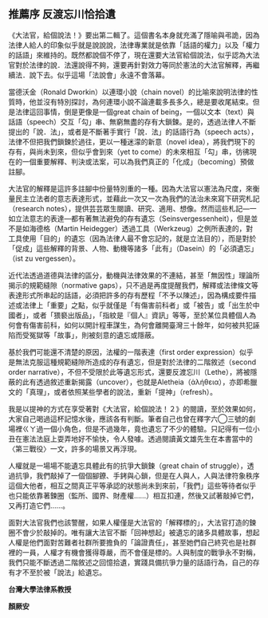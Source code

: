 ## 推薦序 反渡忘川恰拾遺

《大法官，給個說法！》要出第二輯了。這個書名本身就充滿了隱喻與弔詭，因為法律人給人的印象似乎就是說說說，法律專業就是依靠「話語的權力」以及「權力的話語」來維持的。既然都說個不停了，現在還要大法官給個說法，似乎認為大法官對於法律的說．法還說得不夠，還要再針對效力等同於憲法的大法官解釋，再繼續法．說下去。似乎這場「法說會」永遠不會落幕。

當德沃金（Ronald Dworkin）以連環小說（chain novel）的比喻來說明法律的性質時，他並沒有特別探討，為何連環小說不論連載多長多久，總是要收尾結束。但是法律這回事情，倒是更像是一個great chain of being，一個以文本（text）與話語（speech）交互「勾」串、無窮無盡的存有大鎖鍊。是的，透過法律人不斷提出的「說．法」，或者是不斷著手實行「說．法」的話語行為（speech acts），法律不但把我們鎖鍊於過往，更以一種迷濛的新意（novel idea），將我們現下的存有，與尚未到來，但似乎會到來（yet to come）的未來相互「勾」串，彷彿現在的一個重要解釋、判決或法案，可以為我們真正的「化成」（becoming）預做註腳。

大法官的解釋是這許多註腳中份量特別重的一種。因為大法官以憲法為尺度，來衡量民主立法者的意志表達形式，並藉此一次又一次為我們的法治未來寫下研究札記（research notes），提供芸芸眾生閱讀、研究、適用、想像。然而這些札記—一如立法意志的表達—都有著無法避免的存有遺忘（Seinsvergessenheit），但是並不是如海德格（Martin Heidegger）透過工具（Werkzeug）之例所表達的，對工具使用「目的」的遺忘（因為法律人最不會忘記的，就是立法目的），而是對於「促成」這些解釋的背景、人物、動機等諸多「此有」（Dasein）的「必須遺忘」（ist zu vergessen）。

近代法透過道德與法律的區分，動機與法律效果的不連結，甚至「無因性」理論所揭示的規範縫隙（normative gaps），只不過是再度提醒我們，解釋或法律條文等表達形式所串起的話語，必須把許多的存有歷程「不予以陳述」，因為構成要件描述或法律上「重要」之點，似乎就僅是「有傷害前科者」或「被告」或「出生於中國者」，或者「猥褻出版品」，「指紋是『個人』資訊」等等，至於某位具體個人為何會有傷害前科，如何以開計程車謀生，為何會離開臺灣三十餘年，如何被共犯誣陷而受冤獄等「故事」，則被刻意的遺忘或隱蔽。

基於我們可能還不清楚的原因，法權的一階表達（first order expression）似乎是無法克服這種規範縫隙所造成的存有遺忘，但是對於法律的二階敘述（second order narrative），不但不受限於此等遺忘形式，還要反渡忘川（Lethe），將被隱蔽的此有透過敘述重新揭露（uncover），也就是Aletheia（ἀλήθεια），亦即希臘文的「真理」，或者依照某些學者的說法，重新「提神」（refresh）。

我是以提神的方式在享受著對《大法官，給個說法！２》的閱讀，至於效果如何，大家自己喝過這杯記憶水後，應該各有判斷。筆者自己也曾在釋字六◯三號的劇場裡ㄍㄚ過一個小角色，但是不過幾年，竟也遺忘了不少的體驗。只記得有一位小丑在憲法法庭上耍弄地好不愉快，令人發噱。透過閱讀黃文雄先生在本書當中的〈第三戰役〉一文，許多的場景又再浮現。

人權就是一場場不能遺忘具體此有的抗爭大鎖鍊（great chain of struggle），透過抗爭，我們敲掉了一個個腳鐐、手銬與心鎖，但是在人與人，人與法律符象秩序這個大他者，相互之間真正平等承認的狀態尚未到來前，「我們」這些等待者似乎也只能依靠著鍊圈（監所、國界、財產權……）相互扣連，然後又試著敲掉它們，又再打造它們……。

面對大法官我們也該警醒，如果人權僅是大法官的「解釋標的」，大法官打造的鍊圈不會少於敲掉的。唯有讓大法官不斷「回神想起」被遺忘的諸多具體故事，想起人權是他們面對苦難者社群所要擔負的「論證責任」，甚至她們自己終究也是社群裡的一員，人權才有機會獲得尊嚴，而不會僅是標的。人與制度的戰爭永不對稱，我們只能不斷透過二階敘述之回憶拾遺，實踐具備抗爭力量的話語行為，自己的存有才不至於被「說法」給遺忘。

**台灣大學法律系教授**

**顏厥安**